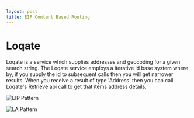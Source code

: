 ```yaml
---
layout: post
title: EIP Content Based Routing
---
```


# Loqate
Loqate is a service which supplies addresses and geocoding for a given search string.
The Loqate service employs a iterative id base system where by, if you supply the id to subsequent calls then you will get narrower results. When you receive a result of type 'Address' then you can call Loqate's Retrieve api call to get that items address details.


![EIP Pattern](http://www.plantuml.com/plantuml/proxy?cache=no&src=https://raw.github.com/Kf-GaryNewport/Kf-GaryNewport.github.io/master/assets/EIP-Loqate.puml)

![LA Pattern](https://raw.github.com/Kf-GaryNewport/Kf-GaryNewport.github.io/master/assets/LA-Loqate.PNG)
